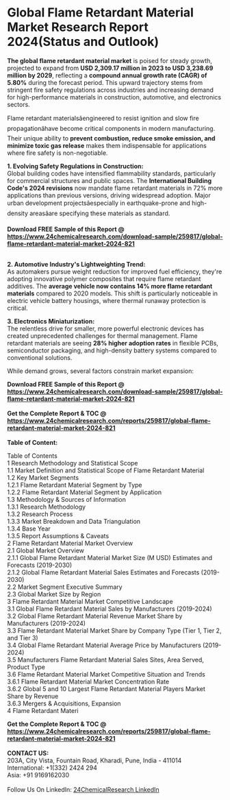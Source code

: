 <h1>Global Flame Retardant Material Market Research Report 2024(Status and Outlook)</h1><p><strong>The global flame retardant material market</strong> is poised for steady growth, projected to expand from <strong>USD 2,309.17 million in 2023 to USD 3,238.69 million by 2029</strong>, reflecting a <strong>compound annual growth rate (CAGR) of 5.80%</strong> during the forecast period. This upward trajectory stems from stringent fire safety regulations across industries and increasing demand for high-performance materials in construction, automotive, and electronics sectors.</p><p>Flame retardant materialsâengineered to resist ignition and slow fire propagationâhave become critical components in modern manufacturing. Their unique ability to <strong>prevent combustion, reduce smoke emission, and minimize toxic gas release</strong> makes them indispensable for applications where fire safety is non-negotiable.</p><p><strong>1. Evolving Safety Regulations in Construction:</strong><br>
Global building codes have intensified flammability standards, particularly for commercial structures and public spaces. The <strong>International Building Code's 2024 revisions</strong> now mandate flame retardant materials in 72% more applications than previous versions, driving widespread adoption. Major urban development projectsâespecially in earthquake-prone and high-density areasâare specifying these materials as standard.</p><div><b>Download FREE Sample of this Report @ 
            <a href="https://www.24chemicalresearch.com/download-sample/259817/global-flame-retardant-material-market-2024-821">
            https://www.24chemicalresearch.com/download-sample/259817/global-flame-retardant-material-market-2024-821</a></b></div><br><p><strong>2. Automotive Industry's Lightweighting Trend:</strong><br>
As automakers pursue weight reduction for improved fuel efficiency, they're adopting innovative polymer composites that require flame retardant additives. The <strong>average vehicle now contains 14% more flame retardant materials</strong> compared to 2020 models. This shift is particularly noticeable in electric vehicle battery housings, where thermal runaway protection is critical.</p><p><strong>3. Electronics Miniaturization:</strong><br>
The relentless drive for smaller, more powerful electronic devices has created unprecedented challenges for thermal management. Flame retardant materials are seeing <strong>28% higher adoption rates</strong> in flexible PCBs, semiconductor packaging, and high-density battery systems compared to conventional solutions.</p><p>While demand grows, several factors constrain market expansion:</p><div><b>Download FREE Sample of this Report @ 
            <a href="https://www.24chemicalresearch.com/download-sample/259817/global-flame-retardant-material-market-2024-821">
            https://www.24chemicalresearch.com/download-sample/259817/global-flame-retardant-material-market-2024-821</a></b></div><br><div><b>Get the Complete Report & TOC @ 
            <a href="https://www.24chemicalresearch.com/reports/259817/global-flame-retardant-material-market-2024-821">
            https://www.24chemicalresearch.com/reports/259817/global-flame-retardant-material-market-2024-821</a></b></div><br>
            <b>Table of Content:</b><p>Table of Contents<br />
1 Research Methodology and Statistical Scope<br />
1.1 Market Definition and Statistical Scope of Flame Retardant Material<br />
1.2 Key Market Segments<br />
1.2.1 Flame Retardant Material Segment by Type<br />
1.2.2 Flame Retardant Material Segment by Application<br />
1.3 Methodology & Sources of Information<br />
1.3.1 Research Methodology<br />
1.3.2 Research Process<br />
1.3.3 Market Breakdown and Data Triangulation<br />
1.3.4 Base Year<br />
1.3.5 Report Assumptions & Caveats<br />
2 Flame Retardant Material Market Overview<br />
2.1 Global Market Overview<br />
2.1.1 Global Flame Retardant Material Market Size (M USD) Estimates and Forecasts (2019-2030)<br />
2.1.2 Global Flame Retardant Material Sales Estimates and Forecasts (2019-2030)<br />
2.2 Market Segment Executive Summary<br />
2.3 Global Market Size by Region<br />
3 Flame Retardant Material Market Competitive Landscape<br />
3.1 Global Flame Retardant Material Sales by Manufacturers (2019-2024)<br />
3.2 Global Flame Retardant Material Revenue Market Share by Manufacturers (2019-2024)<br />
3.3 Flame Retardant Material Market Share by Company Type (Tier 1, Tier 2, and Tier 3)<br />
3.4 Global Flame Retardant Material Average Price by Manufacturers (2019-2024)<br />
3.5 Manufacturers Flame Retardant Material Sales Sites, Area Served, Product Type<br />
3.6 Flame Retardant Material Market Competitive Situation and Trends<br />
3.6.1 Flame Retardant Material Market Concentration Rate<br />
3.6.2 Global 5 and 10 Largest Flame Retardant Material Players Market Share by Revenue<br />
3.6.3 Mergers & Acquisitions, Expansion<br />
4 Flame Retardant Materi</p><div><b>Get the Complete Report & TOC @ 
            <a href="https://www.24chemicalresearch.com/reports/259817/global-flame-retardant-material-market-2024-821">
            https://www.24chemicalresearch.com/reports/259817/global-flame-retardant-material-market-2024-821</a></b></div><br><b>CONTACT US:</b><br>
            203A, City Vista, Fountain Road, Kharadi, Pune, India - 411014<br>
            International: +1(332) 2424 294<br>
            Asia: +91 9169162030 <br><br>
            Follow Us On LinkedIn: <a href="https://www.linkedin.com/company/24chemicalresearch/">24ChemicalResearch LinkedIn</a>